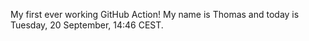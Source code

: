 My first ever working GitHub Action!
My name is Thomas and today is Tuesday, 20 September, 14:46 CEST. 
